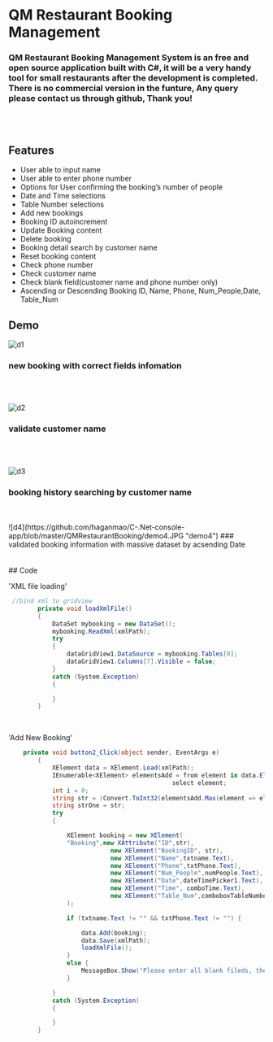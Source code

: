 # QM Restaurant Booking Management 
### QM Restaurant Booking Management System is an free and open source application built with C#, it will be a very handy tool for small restaurants after the development is completed. There is no commercial version in the funture, Any query please contact us through github, Thank you!

<br>
<br>

## Features
*	User able to input name
*	User able to enter phone number
*	Options for User confirming the booking’s number of people
*	Date and Time selections
*	Table Number selections
*	Add new bookings
*	Booking ID autoincrement 
*	Update Booking content
*	Delete booking 
*	Booking detail search by customer name
*	Reset booking content
*	Check phone number 
*	Check customer name
*	Check blank field(customer name and phone number only)
*	Ascending or Descending Booking ID, Name, Phone, Num_People,Date, Table_Num



## Demo

![d1](https://github.com/haganmao/C-.Net-console-app/blob/master/QMRestaurantBooking/demo1.JPG "demo1") 
### new booking with correct fields infomation
<br>
<br>

![d2](https://github.com/haganmao/C-.Net-console-app/blob/master/QMRestaurantBooking/demo2.JPG "demo2")
### validate customer name
<br>
<br>

![d3](https://github.com/haganmao/C-.Net-console-app/blob/master/QMRestaurantBooking/demo3.JPG "demo3")
### booking history searching by customer name
<br>
<br>
![d4](https://github.com/haganmao/C-.Net-console-app/blob/master/QMRestaurantBooking/demo4.JPG "demo4")
### validated booking information with massive dataset by acsending Date


<br>
<br>
<br>
## Code

'XML file loading'

```C#
 //bind xml to gridview
        private void loadXmlFile()
        {
            DataSet mybooking = new DataSet();
            mybooking.ReadXml(xmlPath);
            try
            {
                dataGridView1.DataSource = mybooking.Tables[0];
                dataGridView1.Columns[7].Visible = false;
            }
            catch (System.Exception)
            {

            }
        }
```

<br>

'Add New Booking'

```C#
    private void button2_Click(object sender, EventArgs e)
        {
            XElement data = XElement.Load(xmlPath);
            IEnumerable<XElement> elementsAdd = from element in data.Elements("Booking")
                                             select element;
            int i = 0;
            string str = (Convert.ToInt32(elementsAdd.Max(element => element.Attribute("ID").Value)) + (i+1)).ToString("00");
            string strOne = str;
            try
            {

                XElement booking = new XElement(
                "Booking",new XAttribute("ID",str),
                            new XElement("BookingID", str),
                            new XElement("Name",txtname.Text),
                            new XElement("Phone",txtPhone.Text),                       
                            new XElement("Num_People",numPeople.Text),
                            new XElement("Date",dateTimePicker1.Text),
                            new XElement("Time", comboTime.Text),
                            new XElement("Table_Num",comboboxTableNumber.Text)               
                );

                if (txtname.Text != "" && txtPhone.Text != "") { 

                    data.Add(booking);
                    data.Save(xmlPath);
                    loadXmlFile();
                }
                else {
                    MessageBox.Show("Please enter all blank fileds, then click Add Button!Thank you");
                }

            }
            catch (System.Exception)
            {

            }
        }
```

